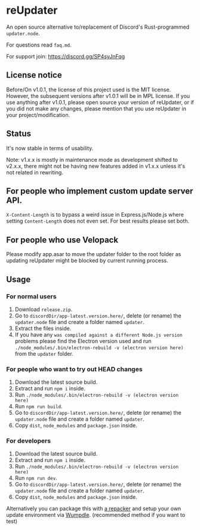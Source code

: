 # reUpdater

An open source alternative to/replacement of Discord's Rust-programmed `updater.node`.

For questions read `faq.md`.

For support join: https://discord.gg/SP4syJnFqg

## License notice

Before/On v1.0.1, the license of this project used is the MIT license. However, the subsequent versions after v1.0.1 will be in MPL license. If you use anything after v1.0.1, please open source your version of reUpdater, or if you did not make any changes, please mention that you use reUpdater in your project/modification.

## Status

It's now stable in terms of usability.

Note: v1.x.x is mostly in maintenance mode as development shifted to v2.x.x, there might not be having new features added in v1.x.x unless it's not related in rewriting.

## For people who implement custom update server API.

`X-Content-Length` is to bypass a weird issue in Express.js/Node.js where setting `Content-Length` does not even set. For best results please set both.

## For people who use Velopack

Please modify app.asar to move the updater folder to the root folder as updating reUpdater might be blocked by current running process.

## Usage

### For normal users
1. Download `release.zip`. 
2. Go to `discordDir/app-latest.version.here/`, delete (or rename) the `updater.node` file and create a folder named `updater`. 
3. Extract the files inside.
4. If you have any `was compiled against a different Node.js version` problems please find the Electron version used and run `./node_modules/.bin/electron-rebuild -v (electron version here)` from the `updater` folder.

### For people who want to try out HEAD changes
1. Download the latest source build.
2. Extract and run `npm i` inside.
3. Run `./node_modules/.bin/electron-rebuild -v (electron version here)`
4. Run `npm run build`.
5. Go to `discordDir/app-latest.version.here/`, delete (or rename) the `updater.node` file and create a folder named `updater`. 
6. Copy `dist`, `node_modules` and `package.json` inside.

### For developers
1. Download the latest source build.
2. Extract and run `npm i` inside.
3. Run `./node_modules/.bin/electron-rebuild -v (electron version here)`
4. Run `npm run dev`.
5. Go to `discordDir/app-latest.version.here/`, delete (or rename) the `updater.node` file and create a folder named `updater`. 
6. Copy `dist`, `node_modules` and `package.json` inside.

Alternatively you can package this with [a repacker](https://github.com/cordpackers/rePacker) and setup your own update environment via [Wumpdle](https://github.com/cordpackers/Wumpdle). (recommended method if you want to test)
